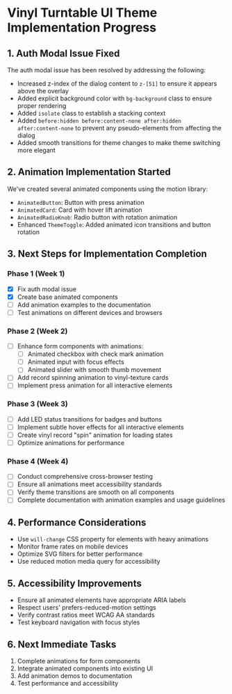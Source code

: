 # Vinyl Turntable UI Theme Implementation Progress

## 1. Auth Modal Issue Fixed

The auth modal issue has been resolved by addressing the following:

- Increased z-index of the dialog content to `z-[51]` to ensure it appears above the overlay
- Added explicit background color with `bg-background` class to ensure proper rendering
- Added `isolate` class to establish a stacking context
- Added `before:hidden before:content-none after:hidden after:content-none` to prevent any pseudo-elements from affecting the dialog
- Added smooth transitions for theme changes to make theme switching more elegant

## 2. Animation Implementation Started

We've created several animated components using the motion library:

- `AnimatedButton`: Button with press animation
- `AnimatedCard`: Card with hover lift animation
- `AnimatedRadioKnob`: Radio button with rotation animation
- Enhanced `ThemeToggle`: Added animated icon transitions and button rotation

## 3. Next Steps for Implementation Completion

### Phase 1 (Week 1)
- [x] Fix auth modal issue
- [x] Create base animated components
- [ ] Add animation examples to the documentation
- [ ] Test animations on different devices and browsers

### Phase 2 (Week 2)
- [ ] Enhance form components with animations:
  - [ ] Animated checkbox with check mark animation
  - [ ] Animated input with focus effects
  - [ ] Animated slider with smooth thumb movement
- [ ] Add record spinning animation to vinyl-texture cards
- [ ] Implement press animation for all interactive elements

### Phase 3 (Week 3)
- [ ] Add LED status transitions for badges and buttons 
- [ ] Implement subtle hover effects for all interactive elements
- [ ] Create vinyl record "spin" animation for loading states
- [ ] Optimize animations for performance

### Phase 4 (Week 4)
- [ ] Conduct comprehensive cross-browser testing
- [ ] Ensure all animations meet accessibility standards
- [ ] Verify theme transitions are smooth on all components
- [ ] Complete documentation with animation examples and usage guidelines

## 4. Performance Considerations

- Use `will-change` CSS property for elements with heavy animations
- Monitor frame rates on mobile devices
- Optimize SVG filters for better performance
- Use reduced motion media query for accessibility

## 5. Accessibility Improvements

- Ensure all animated elements have appropriate ARIA labels
- Respect users' prefers-reduced-motion settings
- Verify contrast ratios meet WCAG AA standards
- Test keyboard navigation with focus styles

## 6. Next Immediate Tasks

1. Complete animations for form components
2. Integrate animated components into existing UI
3. Add animation demos to documentation
4. Test performance and accessibility
